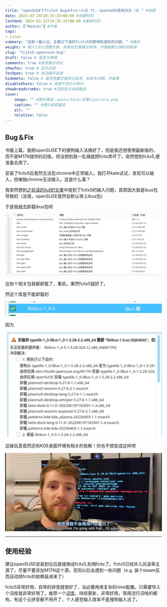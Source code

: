 ```yaml
---
title: "openSUSE下fcitx5 Bug＆Fix一小记 ft. openSUSE使用日志（3）" #标题
date: 2023-07-24T10:35:25+08:00 #创建时间
lastmod: 2024-02-12T10:35:25+08:00 #更新时间
author: ["MaxLen"] #作者
tags: 
- Linux
summary: "这是一篇小记。主要记下我的fcitx5的使用和遇到的问题。" #描述
weight: # 输入1可以顶置文章，用来给文章展示排序，不填就默认按时间排序
slug: "fcitx5-opensuse-bug"
draft: false # 是否为草稿
comments: true #是否展示评论
showToc: true # 显示目录
TocOpen: true # 自动展开目录
hidemeta: false # 是否隐藏文章的元信息，如发布日期、作者等
disableShare: false # 底部不显示分享栏
showbreadcrumbs: true #顶部显示当前路径
cover:
    image: "" #图片路径：posts/tech/文章1/picture.png
    caption: "" #图片底部描述
    alt: ""
    relative: false
---
```


## Bug＆Fix

书接上篇，我把openSUSE下的搜狗输入法搞好了，但是我还想使用最新版的，而不是M17N提供的旧版，但没想到我一乱搞就把fcitx弄坏了，突然想到fcitx5,便准备去用了。

安装了fcitx5后竟然无法在chrome中正常输入，我打开kate试试，发现可以输入，但唯独chrome无法输入。这是什么事？

我突然想到[之前读的liuf的文章](https://liuf.net/blog/2022/02/reason-i-like-fedora-over-opensuse/)中提到了fcitx5的输入问题，其原因大抵是ibus包导致的（没错，openSUSE竟然会默认带上ibus包）

于是我就去卸载ibus包呗

![image](https://github.com/maxlen727/picx-images-hosting/raw/master/image.1lj3wuje5gn4.webp)

这些个相关包我都卸载了，重启，果然fcitx5就好了。

然这个库是不能卸载的

![image](https://github.com/maxlen727/picx-images-hosting/raw/master/image.45900rt7xqw0.webp)

因为

![image](https://github.com/maxlen727/picx-images-hosting/raw/master/image.54x2iar1iy00.webp)

这破玩意竟然还和KDE桌面环境有相关的依赖！你也不想变成这样吧

![image](https://github.com/maxlen727/picx-images-hosting/raw/master/image.5ju3bouwgtw0.webp)

---

## 使用经验

建议openSUSE安装到位后直接换成fcitx5,别用fcitx了。fcitx5已经并入风滚草主源了，尽量不要添加M17N这个源，否则以后会遇到一些问题（e.g. 装个steam反而自动把fcitx的依赖装进来了）

fcitx5非常好用，自带的拼音就很好了，没必要再用复杂的rime配置。只需要导入个词库就非常好用了。推荐一个[词库](https://github.com/wuhgit/CustomPinyinDictionary)，持续更新，非常好用，常用流行词啥的都有。有这个云拼音都不用开了，个人感觉输入效率不差搜狗输入法了。

